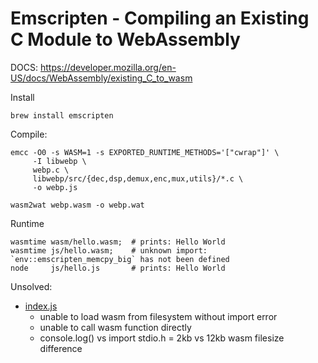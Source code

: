 # Emscripten - Compiling an Existing C Module to WebAssembly

DOCS: https://developer.mozilla.org/en-US/docs/WebAssembly/existing_C_to_wasm

Install
```
brew install emscripten
```

Compile:
```
emcc -O0 -s WASM=1 -s EXPORTED_RUNTIME_METHODS='["cwrap"]' \
     -I libwebp \
     webp.c \
     libwebp/src/{dec,dsp,demux,enc,mux,utils}/*.c \
     -o webp.js
     
wasm2wat webp.wasm -o webp.wat
```

Runtime
```
wasmtime wasm/hello.wasm;  # prints: Hello World
wasmtime js/hello.wasm;    # unknown import: `env::emscripten_memcpy_big` has not been defined
node     js/hello.js       # prints: Hello World
```


Unsolved:
- [index.js](index.js) 
  - unable to load wasm from filesystem without import error
  - unable to call wasm function directly 
  - console.log() vs import stdio.h = 2kb vs 12kb wasm filesize difference
